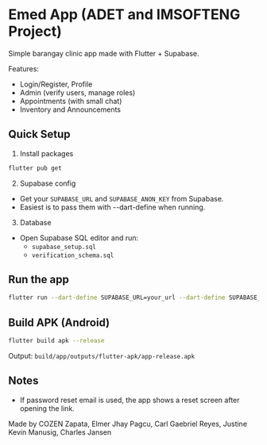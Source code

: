 # Emed App (ADET and IMSOFTENG Project)

Simple barangay clinic app made with Flutter + Supabase.

Features:
- Login/Register, Profile
- Admin (verify users, manage roles)
- Appointments (with small chat)
- Inventory and Announcements


## Quick Setup

1) Install packages
```bash
flutter pub get
```

2) Supabase config
- Get your `SUPABASE_URL` and `SUPABASE_ANON_KEY` from Supabase.
- Easiest is to pass them with --dart-define when running.

3) Database
- Open Supabase SQL editor and run:
  - `supabase_setup.sql`
  - `verification_schema.sql`

## Run the app
```bash
flutter run --dart-define SUPABASE_URL=your_url --dart-define SUPABASE_ANON_KEY=your_key
```

## Build APK (Android)
```bash
flutter build apk --release
```
Output: `build/app/outputs/flutter-apk/app-release.apk`

## Notes
- If password reset email is used, the app shows a reset screen after opening the link.

Made by COZEN
Zapata, Elmer Jhay 
Pagcu, Carl Gaebriel
Reyes, Justine Kevin
Manusig, Charles Jansen
